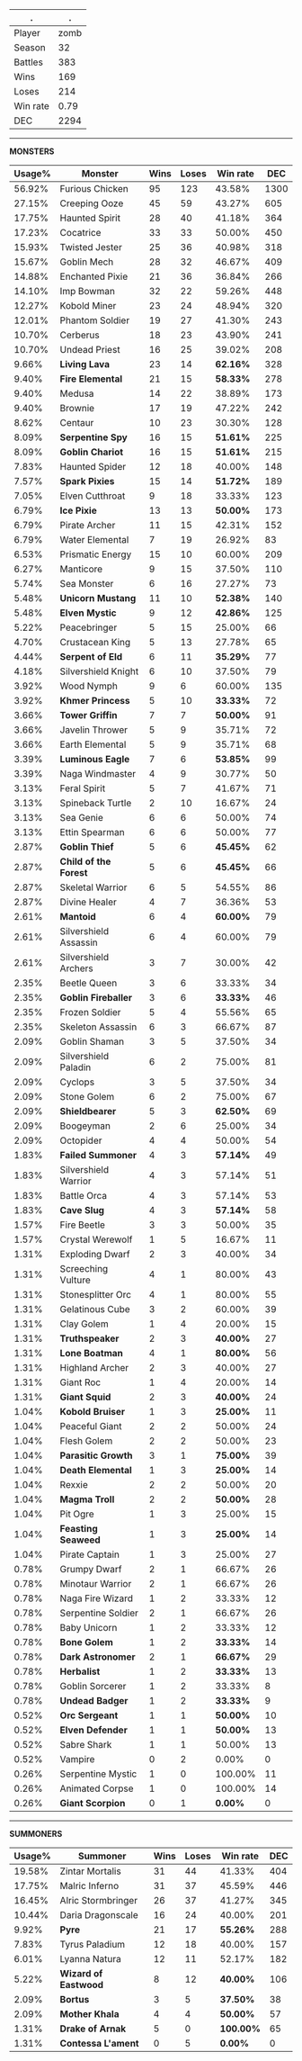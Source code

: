 .|.
|-|-
Player|zomb
Season|32
Battles|383
Wins|169
Loses|214
Win rate|0.79
DEC|2294

---
**MONSTERS**

Usage%|Monster|Wins|Loses|Win rate|DEC|
-|-|-|-|-|-|
56.92%|Furious Chicken|95|123|43.58%|1300|
27.15%|Creeping Ooze|45|59|43.27%|605|
17.75%|Haunted Spirit|28|40|41.18%|364|
17.23%|Cocatrice|33|33|50.00%|450|
15.93%|Twisted Jester|25|36|40.98%|318|
15.67%|Goblin Mech|28|32|46.67%|409|
14.88%|Enchanted Pixie|21|36|36.84%|266|
14.10%|Imp Bowman|32|22|59.26%|448|
12.27%|Kobold Miner|23|24|48.94%|320|
12.01%|Phantom Soldier|19|27|41.30%|243|
10.70%|Cerberus|18|23|43.90%|241|
10.70%|Undead Priest|16|25|39.02%|208|
9.66%|**Living Lava**|23|14|**62.16%**|328|
9.40%|**Fire Elemental**|21|15|**58.33%**|278|
9.40%|Medusa|14|22|38.89%|173|
9.40%|Brownie|17|19|47.22%|242|
8.62%|Centaur|10|23|30.30%|128|
8.09%|**Serpentine Spy**|16|15|**51.61%**|225|
8.09%|**Goblin Chariot**|16|15|**51.61%**|215|
7.83%|Haunted Spider|12|18|40.00%|148|
7.57%|**Spark Pixies**|15|14|**51.72%**|189|
7.05%|Elven Cutthroat|9|18|33.33%|123|
6.79%|**Ice Pixie**|13|13|**50.00%**|173|
6.79%|Pirate Archer|11|15|42.31%|152|
6.79%|Water Elemental|7|19|26.92%|83|
6.53%|Prismatic Energy|15|10|60.00%|209|
6.27%|Manticore|9|15|37.50%|110|
5.74%|Sea Monster|6|16|27.27%|73|
5.48%|**Unicorn Mustang**|11|10|**52.38%**|140|
5.48%|**Elven Mystic**|9|12|**42.86%**|125|
5.22%|Peacebringer|5|15|25.00%|66|
4.70%|Crustacean King|5|13|27.78%|65|
4.44%|**Serpent of Eld**|6|11|**35.29%**|77|
4.18%|Silvershield Knight|6|10|37.50%|79|
3.92%|Wood Nymph|9|6|60.00%|135|
3.92%|**Khmer Princess**|5|10|**33.33%**|72|
3.66%|**Tower Griffin**|7|7|**50.00%**|91|
3.66%|Javelin Thrower|5|9|35.71%|72|
3.66%|Earth Elemental|5|9|35.71%|68|
3.39%|**Luminous Eagle**|7|6|**53.85%**|99|
3.39%|Naga Windmaster|4|9|30.77%|50|
3.13%|Feral Spirit|5|7|41.67%|71|
3.13%|Spineback Turtle|2|10|16.67%|24|
3.13%|Sea Genie|6|6|50.00%|74|
3.13%|Ettin Spearman|6|6|50.00%|77|
2.87%|**Goblin Thief**|5|6|**45.45%**|62|
2.87%|**Child of the Forest**|5|6|**45.45%**|66|
2.87%|Skeletal Warrior|6|5|54.55%|86|
2.87%|Divine Healer|4|7|36.36%|53|
2.61%|**Mantoid**|6|4|**60.00%**|79|
2.61%|Silvershield Assassin|6|4|60.00%|79|
2.61%|Silvershield Archers|3|7|30.00%|42|
2.35%|Beetle Queen|3|6|33.33%|34|
2.35%|**Goblin Fireballer**|3|6|**33.33%**|46|
2.35%|Frozen Soldier|5|4|55.56%|65|
2.35%|Skeleton Assassin|6|3|66.67%|87|
2.09%|Goblin Shaman|3|5|37.50%|34|
2.09%|Silvershield Paladin|6|2|75.00%|81|
2.09%|Cyclops|3|5|37.50%|34|
2.09%|Stone Golem|6|2|75.00%|67|
2.09%|**Shieldbearer**|5|3|**62.50%**|69|
2.09%|Boogeyman|2|6|25.00%|34|
2.09%|Octopider|4|4|50.00%|54|
1.83%|**Failed Summoner**|4|3|**57.14%**|49|
1.83%|Silvershield Warrior|4|3|57.14%|51|
1.83%|Battle Orca|4|3|57.14%|53|
1.83%|**Cave Slug**|4|3|**57.14%**|58|
1.57%|Fire Beetle|3|3|50.00%|35|
1.57%|Crystal Werewolf|1|5|16.67%|11|
1.31%|Exploding Dwarf|2|3|40.00%|34|
1.31%|Screeching Vulture|4|1|80.00%|43|
1.31%|Stonesplitter Orc|4|1|80.00%|55|
1.31%|Gelatinous Cube|3|2|60.00%|39|
1.31%|Clay Golem|1|4|20.00%|15|
1.31%|**Truthspeaker**|2|3|**40.00%**|27|
1.31%|**Lone Boatman**|4|1|**80.00%**|56|
1.31%|Highland Archer|2|3|40.00%|27|
1.31%|Giant Roc|1|4|20.00%|14|
1.31%|**Giant Squid**|2|3|**40.00%**|24|
1.04%|**Kobold Bruiser**|1|3|**25.00%**|11|
1.04%|Peaceful Giant|2|2|50.00%|24|
1.04%|Flesh Golem|2|2|50.00%|23|
1.04%|**Parasitic Growth**|3|1|**75.00%**|39|
1.04%|**Death Elemental**|1|3|**25.00%**|14|
1.04%|Rexxie|2|2|50.00%|20|
1.04%|**Magma Troll**|2|2|**50.00%**|28|
1.04%|Pit Ogre|1|3|25.00%|15|
1.04%|**Feasting Seaweed**|1|3|**25.00%**|14|
1.04%|Pirate Captain|1|3|25.00%|27|
0.78%|Grumpy Dwarf|2|1|66.67%|26|
0.78%|Minotaur Warrior|2|1|66.67%|26|
0.78%|Naga Fire Wizard|1|2|33.33%|12|
0.78%|Serpentine Soldier|2|1|66.67%|26|
0.78%|Baby Unicorn|1|2|33.33%|12|
0.78%|**Bone Golem**|1|2|**33.33%**|14|
0.78%|**Dark Astronomer**|2|1|**66.67%**|29|
0.78%|**Herbalist**|1|2|**33.33%**|13|
0.78%|Goblin Sorcerer|1|2|33.33%|8|
0.78%|**Undead Badger**|1|2|**33.33%**|9|
0.52%|**Orc Sergeant**|1|1|**50.00%**|10|
0.52%|**Elven Defender**|1|1|**50.00%**|13|
0.52%|Sabre Shark|1|1|50.00%|13|
0.52%|Vampire|0|2|0.00%|0|
0.26%|Serpentine Mystic|1|0|100.00%|11|
0.26%|Animated Corpse|1|0|100.00%|14|
0.26%|**Giant Scorpion**|0|1|**0.00%**|0|

---
**SUMMONERS**

Usage%|Summoner|Wins|Loses|Win rate|DEC|
-|-|-|-|-|-|
19.58%|Zintar Mortalis|31|44|41.33%|404|
17.75%|Malric Inferno|31|37|45.59%|446|
16.45%|Alric Stormbringer|26|37|41.27%|345|
10.44%|Daria Dragonscale|16|24|40.00%|201|
9.92%|**Pyre**|21|17|**55.26%**|288|
7.83%|Tyrus Paladium|12|18|40.00%|157|
6.01%|Lyanna Natura|12|11|52.17%|182|
5.22%|**Wizard of Eastwood**|8|12|**40.00%**|106|
2.09%|**Bortus**|3|5|**37.50%**|38|
2.09%|**Mother Khala**|4|4|**50.00%**|57|
1.31%|**Drake of Arnak**|5|0|**100.00%**|65|
1.31%|**Contessa L'ament**|0|5|**0.00%**|0|
